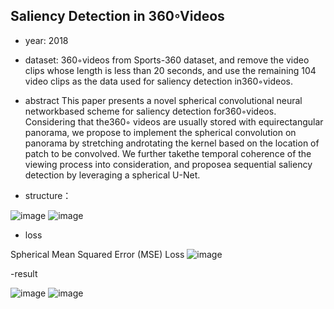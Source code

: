 ## Saliency Detection in 360◦Videos

- year: 2018

- dataset: 360◦videos from Sports-360 dataset, and remove the video clips whose length is less than 20 seconds, and use the remaining 104 video clips as the data used for saliency detection in360◦videos.

- abstract
This paper presents a novel spherical convolutional neural networkbased scheme for saliency detection for360◦videos.
Considering that the360◦ videos are usually stored with equirectangular panorama, we propose to implement the spherical convolution on panorama by stretching androtating the kernel based on the location of patch to be convolved.
We further takethe temporal coherence of the viewing process into consideration, and proposea sequential saliency detection by leveraging a spherical U-Net. 

- structure：

![image](https://github.com/VLISLAB/360-DL-Survey/blob/main/Images/Saliency_detection-algorithm.png)
![image](https://github.com/VLISLAB/360-DL-Survey/blob/main/Images/Saliency_detection_parameter_sharing.png)

- loss

Spherical Mean Squared Error (MSE) Loss
![image](https://github.com/VLISLAB/360-DL-Survey/blob/main/Images/SMSE.png)

-result

![image](https://github.com/VLISLAB/360-DL-Survey/blob/main/Images/U-Net-performance.png)
![image](https://github.com/VLISLAB/360-DL-Survey/blob/main/Images/Saliency_detection_result.png)
